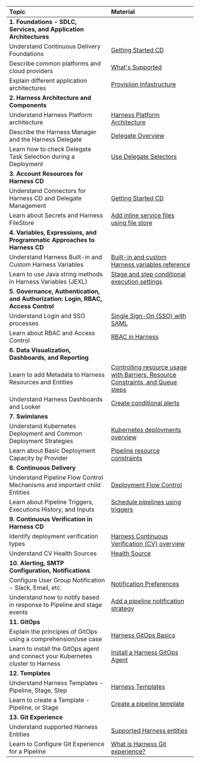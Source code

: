 | Topic | Material                                                                                                                                                              
| :------------------------------ | :------------------------------ |
|**1. Foundations - SDLC, Services, and Application Architectures**  | |
| Understand Continuous Delivery Foundations| [Getting Started CD](https://developer.harness.io/tutorials/cd-pipelines/)|
| Describe common platforms and cloud providers| [What's Supported](https://developer.harness.io/docs/continuous-delivery/cd-integrations) | 
| Explain different application architectures | [Provisiion Infastructure](https://developer.harness.io/docs/category/provision-infrastructure) |
| **2. Harness Architecture and Components** ||
| Understand Harness Platform architecture| [Harness Platform Architecture](https://developer.harness.io/docs/getting-started/harness-platform-architecture/)|
| Describe the Harness Manager and the Harness Delegate| [Delegate Overview](https://developer.harness.io/docs/platform/delegates/delegate-concepts/delegate-overview/) | 
| Learn how to check Delegate Task Selection during a Deployment | [Use Delegate Selectors](https://developer.harness.io/docs/platform/delegates/manage-delegates/select-delegates-with-selectors/) |
| **3.  Account Resources for Harness CD**||
| Understand Connectors for Harness CD and Delegate Management| [Getting Started CD](https://developer.harness.io/tutorials/cd-pipelines/)|
| Learn about Secrets and Harness FileStore| [Add inline service files using file store](https://developer.harness.io/docs/continuous-delivery/x-platform-cd-features/services/add-inline-manifests-using-file-store/) | 
| **4. Variables, Expressions, and Programmatic Approaches to Harness CD**                                                           ||
| Understand Harness Built-in and Custom Harness Variables| [Built-in and custom Harness variables reference](https://developer.harness.io/docs/platform/variables-and-expressions/harness-variables/)|
| Learn to use Java string methods in Harness Variables (JEXL)| [Stage and step conditional execution settings](https://developer.harness.io/docs/platform/pipelines/w_pipeline-steps-reference/step-skip-condition-settings/) | 
| **5. Governance, Authentication, and Authorization: Login, RBAC, Access Control**  ||
| Understand Login and SSO processes| [Single Sign-On (SSO) with SAML](https://developer.harness.io/docs/platform/authentication/single-sign-on-saml/)|
| Learn about RBAC and Access Control| [RBAC in Harness](https://developer.harness.io/docs/platform/role-based-access-control/rbac-in-harness)| 
| **6. Data Visualization, Dashboards, and Reporting**                                                                               ||
| Learn to add Metadata to Harness Resources and Entities| [Controlling resource usage with Barriers, Resource Constraints, and Queue steps](https://developer.harness.io/docs/continuous-delivery/x-platform-cd-features/cd-steps/flow-control/controlling-deployments-with-barriers-resource-constraints-and-queue-steps/)|
|Understand Harness Dashboards and Looker| [Create conditional alerts](https://developer.harness.io/docs/platform/dashboards/create-conditional-alerts/)| 
| **7. Swimlanes**                                                                                                                 ||
| Understand Kubernetes Deployment and Common Deployment Strategies| [Kubernetes deployments overview](https://developer.harness.io/docs/continuous-delivery/deploy-srv-diff-platforms/kubernetes/kubernetes-deployments-overview/)|
| Learn about Basic Deployment Capacity by Provider| [Pipeline resource constraints](https://developer.harness.io/docs/continuous-delivery/manage-deployments/deployment-resource-constraints/) | 
| **8. Continuous Delivery**                                                                                                         ||
| Understand Pipeline Flow Control Mechanisms and important child Entities| [Deployment Flow Control](https://developer.harness.io/docs/category/deployment-flow-control)|
| Learn about Pipeline Triggers, Executions History, and Inputs| [Schedule pipelines using triggers](https://developer.harness.io/docs/platform/triggers/schedule-pipelines-using-cron-triggers/) | 
| **9. Continuous Verification in Harness CD**  ||
| Identify deployment verification types| [Harness Continuous Verification (CV) overview](https://developer.harness.io/docs/continuous-delivery/verify/verify-deployments-with-the-verify-step/)|
| Understand CV Health Sources| [Health Source](https://developer.harness.io/docs/continuous-delivery/verify/verify-deployments-with-the-verify-step/#health-source)| 
| **10. Alerting, SMTP Configuration, Notifications**   ||
| Configure User Group Notification - Slack, Email, etc.| [Notification Preferences](https://developer.harness.io/docs/platform/role-based-access-control/add-user-groups#edit-notification-preferences)|
| Understand how to notify based in response to Pipeline and stage events| [Add a pipeline notification strategy](https://developer.harness.io/docs/continuous-delivery/x-platform-cd-features/cd-steps/notify-users-of-pipeline-events/)| 
| **11. GitOps**   ||
| Explain the principles of GitOps using a comprehension/use case| [Harness GitOps Basics](https://developer.harness.io/docs/continuous-delivery/gitops/harness-git-ops-basics)|
| Learn to install the GitOps agent and connect your Kubernetes cluster to Harness| [Install a Harness GitOps Agent](https://developer.harness.io/docs/continuous-delivery/gitops/install-a-harness-git-ops-agent)| 
| **12. Templates**                                                                                                                  ||
| Understand Harness Templates - Pipeline, Stage, Step| [Harness Templates](https://developer.harness.io/docs/platform/templates/use-a-template/)|
| Learn to create a Template - Pipeline, or Stage| [Create a pipeline template](https://developer.harness.io/docs/platform/Templates/create-pipeline-template)| 
| **13. Git Experience**                                                                                                              ||
| Understand supported Harness Entities | [Supported Harness entities](https://developer.harness.io/docs/platform/git-experience/git-experience-overview/#supported-harness-entities)|
| Learn to Configure Git Experience for a Pipeline | [What is Harness Git experience?](https://developer.harness.io/docs/platform/git-experience/git-experience-overview/#supported-harness-entities)|

